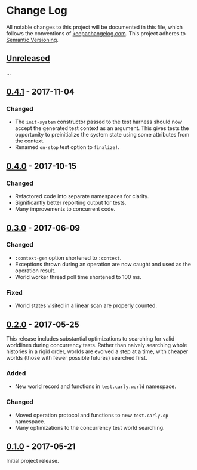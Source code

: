 Change Log
==========

All notable changes to this project will be documented in this file, which
follows the conventions of [keepachangelog.com](http://keepachangelog.com/).
This project adheres to [Semantic Versioning](http://semver.org/).

## [Unreleased]

...

## [0.4.1] - 2017-11-04

### Changed
- The `init-system` constructor passed to the test harness should now accept the
  generated test context as an argument. This gives tests the opportunity to
  preinitialize the system state using some attributes from the context.
- Renamed `on-stop` test option to `finalize!`.

## [0.4.0] - 2017-10-15

### Changed
- Refactored code into separate namespaces for clarity.
- Significantly better reporting output for tests.
- Many improvements to concurrent code.

## [0.3.0] - 2017-06-09

### Changed
- `:context-gen` option shortened to `:context`.
- Exceptions thrown during an operation are now caught and used as the operation
  result.
- World worker thread poll time shortened to 100 ms.

### Fixed
- World states visited in a linear scan are properly counted.

## [0.2.0] - 2017-05-25

This release includes substantial optimizations to searching for valid
worldlines during concurrency tests. Rather than naively searching whole
histories in a rigid order, worlds are evolved a step at a time, with cheaper
worlds (those with fewer possible futures) searched first.

### Added
- New world record and functions in `test.carly.world` namespace.

### Changed
- Moved operation protocol and functions to new `test.carly.op` namespace.
- Many optimizations to the concurrency test world searching.

## [0.1.0] - 2017-05-21

Initial project release.

[Unreleased]: https://github.com/greglook/test.carly/compare/0.4.1...HEAD
[0.4.1]: https://github.com/greglook/test.carly/compare/0.4.0...0.4.1
[0.4.0]: https://github.com/greglook/test.carly/compare/0.3.0...0.4.0
[0.3.0]: https://github.com/greglook/test.carly/compare/0.2.0...0.3.0
[0.2.0]: https://github.com/greglook/test.carly/compare/0.1.0...0.2.0
[0.1.0]: https://github.com/greglook/test.carly/tag/0.1.0
